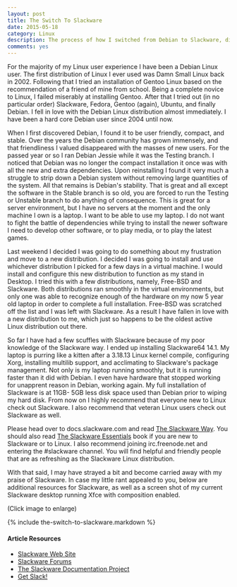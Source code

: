```yaml
---
layout: post
title: The Switch To Slackware
date: 2015-05-18
category: Linux
description: The process of how I switched from Debian to Slackware, discussing the why and the how.
comments: yes
---
```


For the majority of my Linux user experience I have been a Debian Linux user.  The first distribution of Linux I ever used was Damn Small Linux back in 2002.  Following that I tried an installation of Gentoo Linux based on the recommendation of a friend of mine from school.  Being a complete novice to Linux, I failed miserably at installing Gentoo.  After that I tried out (in no particular order) Slackware, Fedora, Gentoo (again), Ubuntu, and finally Debian.  I fell in love with the Debian Linux distribution almost immediately.  I have been a hard core Debian user since 2004 until now.

When I first discovered Debian, I found it to be user friendly, compact, and stable.  Over the years the Debian community has grown immensely, and that friendliness I valued disappeared with the masses of new users.  For the passed year or so I ran Debian Jessie while it was the Testing branch.  I noticed that Debian was no longer the compact installation it once was with all the new and extra dependencies.  Upon reinstalling I found it very much a struggle to strip down a Debian system without removing large quantities of the system.  All that remains is Debian's stability.  That is great and all except the software in the Stable branch is so old, you are forced to run the Testing or Unstable branch to do anything of consequence.  This is great for a server environment, but I have no servers at the moment and the only machine I own is a laptop.  I want to be able to use my laptop.  I do not want to fight the battle of dependencies while trying to install the newer software I need to develop other software, or to play media, or to play the latest games.

Last weekend I decided I was going to do something about my frustration and move to a new distribution.  I decided I was going to install and use whichever distribution I picked for a few days in a virtual machine.  I would install and configure this new distribution to function as my stand in Desktop.  I tried this with a few distributions, namely, Free-BSD and Slackware.  Both distributions ran smoothly in the virtual environments, but only one was able to recognize enough of the hardware on my now 5 year old laptop in order to complete a full installation.  Free-BSD was scratched off the list and I was left with Slackware.  As a result I have fallen in love with a new distribution to me, which just so happens to be the oldest active Linux distribution out there.

So far I have had a few scuffles with Slackware because of my poor knowledge of the Slackware way.  I ended up installing Slackware64 14.1.  My laptop is purring like a kitten after a 3.18.13 Linux kernel compile, configuring Xorg, installing multilib support, and acclimating to Slackware's package management.  Not only is my laptop running smoothly, but it is running faster than it did with Debian.  I even have hardware that stopped working for unapprent reason in Debian, working again.  My full installation of Slackware is at 11GB- 5GB less disk space used than Debian prior to wiping my hard disk.  From now on I highly recommend that everyone new to Linux check out Slackware.  I also recommend that veteran Linux users check out Slackware as well.

Please head over to docs.slackware.com and read [The Slackware Way](http://docs.slackware.com/slackware:philosophy).  You should also read [The Slackware Essentials](http://www.slackbook.org/) book if you are new to Slackware or to Linux.  I also recommend joining irc.freenode.net and entering the #slackware channel.  You will find helpful and friendly people that are as refreshing as the Slackware Linux distribution.

With that said, I may have strayed a bit and become carried away with my praise of Slackware.  In case my little rant appealed to you, below are additional resources for Slackware, as well as a screen shot of my current Slackware desktop running Xfce with composition enabled.

(Click image to enlarge)

{% include the-switch-to-slackware.markdown %}

#### Article Resources

*  [Slackware Web Site](http://www.slackware.com/)
*  [Slackware Forums](http://www.linuxquestions.org/questions/slackware-14/)
*  [The Slackware Documentation Project](http://docs.slackware.com/)
*  [Get Slack!](http://www.slackware.com/getslack/)
